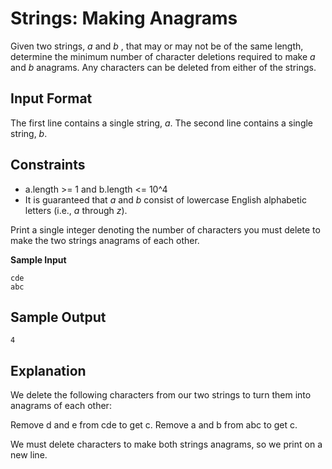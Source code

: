 # Strings: Making Anagrams

Given two strings, *a* and *b* , that may or may not be of the same length, determine the minimum number of character deletions required to make  *a* and *b* anagrams. Any characters can be deleted from either of the strings.

## Input Format

The first line contains a single string, *a*. 
The second line contains a single string, *b*.

## Constraints

* a.length >= 1 and b.length <= 10^4
* It is guaranteed that *a* and *b* consist of lowercase English alphabetic letters (i.e., *a* through *z*).

Print a single integer denoting the number of characters you must delete to make the two strings anagrams of each other.

**Sample Input**
```
cde
abc
```

## Sample Output

```
4
```

## Explanation

We delete the following characters from our two strings to turn them into anagrams of each other:

Remove d and e from cde to get c.
Remove a and b from abc to get c.

We must delete  characters to make both strings anagrams, so we print  on a new line.